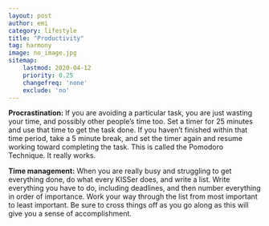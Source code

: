 ```yaml
---
layout: post
author: emi
category: lifestyle
title: "Productivity"
tag: harmony
image: no_image.jpg
sitemap:
    lastmod: 2020-04-12
    priority: 0.25
    changefreq: 'none'
    exclude: 'no'
---
```

**Procrastination:** If you are avoiding a particular task, you are just wasting your time, and possibly other people’s time too. Set a timer for 25 minutes and use that time to get the task done. If you haven’t finished within that time period, take a 5 minute break, and set the timer again and resume working toward completing the task. This is called the Pomodoro Technique. It really works.  

**Time management:** When you are really busy and struggling to get everything done, do what every KISSer does, and write a list. Write everything you have to do, including deadlines, and then number everything in order of importance. Work your way through the list from most important to least important. Be sure to cross things off as you go along as this will give you a sense of accomplishment.  
